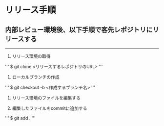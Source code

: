 # リリース手順
## 内部レビュー環境後、以下手順で客先レポジトリにリリースする
***
1. リリース環境の取得

'''
$ git clone <リリースするレポジトリのURL>
'''

1. ローカルブランチの作成

'''
$ git checkout -b <作成するブランチ名>
'''

1. リリース環境のファイルを編集する

1. 編集したファイルをcommitに追加する

'''
$ git add .
'''

